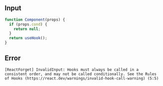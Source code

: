 
## Input

```javascript
function Component(props) {
  if (props.cond) {
    return null;
  }
  return useHook();
}

```


## Error

```
[ReactForget] InvalidInput: Hooks must always be called in a consistent order, and may not be called conditionally. See the Rules of Hooks (https://react.dev/warnings/invalid-hook-call-warning) (5:5)
```
          
      